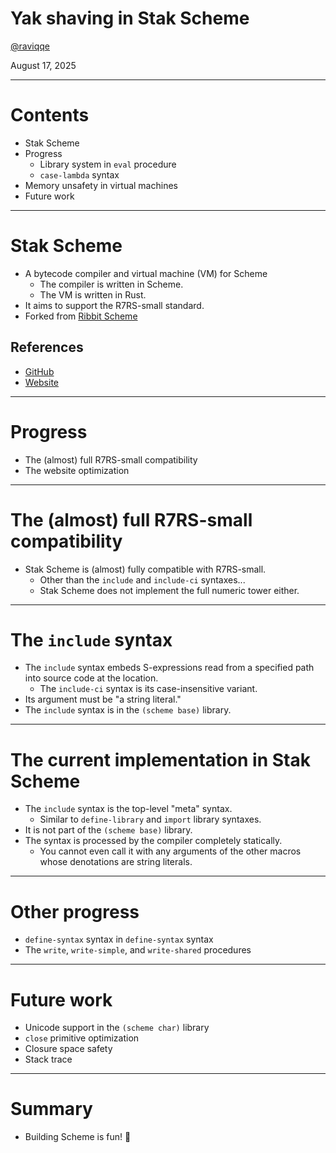 # Yak shaving in Stak Scheme

[@raviqqe](https://github.com/raviqqe)

August 17, 2025

---

# Contents

- Stak Scheme
- Progress
  - Library system in `eval` procedure
  - `case-lambda` syntax
- Memory unsafety in virtual machines
- Future work

---

# Stak Scheme

- A bytecode compiler and virtual machine (VM) for Scheme
  - The compiler is written in Scheme.
  - The VM is written in Rust.
- It aims to support the R7RS-small standard.
- Forked from [Ribbit Scheme](https://github.com/udem-dlteam/ribbit)

## References

- [GitHub](https://github.com/raviqqe/stak)
- [Website](https://raviqqe.com/stak)

---

# Progress

- The (almost) full R7RS-small compatibility
- The website optimization

---

# The (almost) full R7RS-small compatibility

- Stak Scheme is (almost) fully compatible with R7RS-small.
  - Other than the `include` and `include-ci` syntaxes...
  - Stak Scheme does not implement the full numeric tower either.

---

# The `include` syntax

- The `include` syntax embeds S-expressions read from a specified path into source code at the location.
  - The `include-ci` syntax is its case-insensitive variant.
- Its argument must be "a string literal."
- The `include` syntax is in the `(scheme base)` library.

---

# The current implementation in Stak Scheme

- The `include` syntax is the top-level "meta" syntax.
  - Similar to `define-library` and `import` library syntaxes.
- It is not part of the `(scheme base)` library.
- The syntax is processed by the compiler completely statically.
  - You cannot even call it with any arguments of the other macros whose denotations are string literals.

---

# Other progress

- `define-syntax` syntax in `define-syntax` syntax
- The `write`, `write-simple`, and `write-shared` procedures

---

# Future work

- Unicode support in the `(scheme char)` library
- `close` primitive optimization
- Closure space safety
- Stack trace

---

# Summary

- Building Scheme is fun! 🥳
